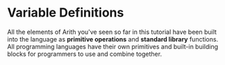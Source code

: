 # Variable Definitions

All the elements of Arith you've seen so far in this tutorial have been built into the language as **primitive operations** and **standard library** functions. All programming languages have their own primitives and built-in building blocks for programmers to use and combine together.
